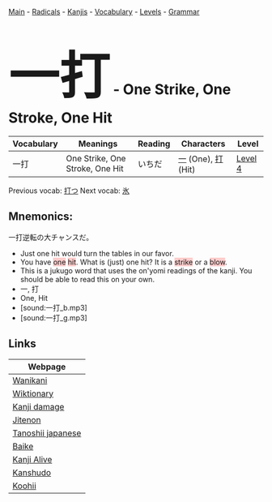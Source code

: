 <style> bigfont {font-size: 100px}</style>
[Main](../README.md) -
[Radicals](../radicals.md) -
[Kanjis](../kanjis.md) -
[Vocabulary](../vocabulary.md) -
[Levels](../levels.md) -
[Grammar](../grammar.md)
# <bigfont> 一打</bigfont> - One Strike, One Stroke, One Hit 

| Vocabulary | Meanings | Reading | Characters | Level |
| --- | --- | --- | --- | --- |
| 一打 | One Strike, One Stroke, One Hit | いちだ |  [一](../kanjis/一.md) (One), [打](../kanjis/打.md) (Hit) | [Level 4](../levels/wk_level4.md) |

Previous vocab: [打つ](打つ.md) Next vocab: [氷](氷.md) 

## Mnemonics:
一打逆転の大チャンスだ。
* Just one hit would turn the tables in our favor.
* You have <span style="background-color:#ffcccb"> one</span> <span style="background-color:#ffcccb"> hit</span>. What is (just) one hit? It is a <span style="background-color:#ffcccb"> strike</span> or a <span style="background-color:#ffcccb"> blow</span>.
* This is a jukugo word that uses the on'yomi readings of the kanji. You should be able to read this on your own.
* 一, 打
* One, Hit
* [sound:一打_b.mp3]
* [sound:一打_g.mp3]


## Links 

| Webpage |
| --- |
| [Wanikani          ](https://www.wanikani.com/kanji/一打) |
| [Wiktionary        ](https://en.wiktionary.org/wiki/一打) |
| [Kanji damage      ](http://www.kanjidamage.com/kanji/search?utf8=✓&q=一打) |
| [Jitenon           ](https://jitenon.com/kanji/一打) |
| [Tanoshii japanese ](https://www.tanoshiijapanese.com/dictionary/kanji.cfm?k=一打) |
| [Baike             ](https://baike.baidu.com/item/一打) |
| [Kanji Alive       ](https://app.kanjialive.com/一打) |
| [Kanshudo          ](https://www.kanshudo.com/searchmn?q=一打) |
| [Koohii            ](https://kanji.koohii.com/study/kanji/一打) |
